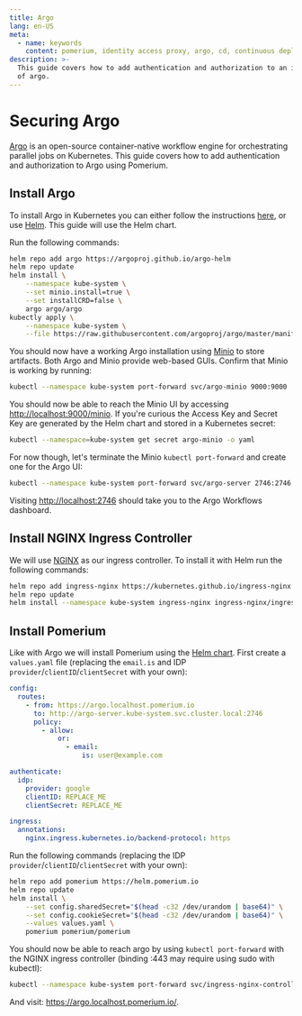 ```yaml
---
title: Argo
lang: en-US
meta:
  - name: keywords
    content: pomerium, identity access proxy, argo, cd, continuous deployment
description: >-
  This guide covers how to add authentication and authorization to an instance
  of argo.
---
```


# Securing Argo

[Argo](https://argoproj.github.io/projects/argo) is an open-source container-native workflow engine for orchestrating parallel jobs on Kubernetes. This guide covers how to add authentication and authorization to Argo using Pomerium.

## Install Argo

To install Argo in Kubernetes you can either follow the instructions [here](https://github.com/argoproj/argo/blob/master/docs/getting-started.md), or use [Helm](https://github.com/argoproj/argo-helm/tree/master/charts/argo). This guide will use the Helm chart.

Run the following commands:

```bash
helm repo add argo https://argoproj.github.io/argo-helm
helm repo update
helm install \
    --namespace kube-system \
    --set minio.install=true \
    --set installCRD=false \
    argo argo/argo
kubectly apply \
    --namespace kube-system \
    --file https://raw.githubusercontent.com/argoproj/argo/master/manifests/base/crds/workflow-crd.yaml
```

You should now have a working Argo installation using [Minio](https://min.io/) to store artifacts. Both Argo and Minio provide web-based GUIs. Confirm that Minio is working by running:

```bash
kubectl --namespace kube-system port-forward svc/argo-minio 9000:9000
```

You should now be able to reach the Minio UI by accessing <http://localhost:9000/minio>. If you're curious the Access Key and Secret Key are generated by the Helm chart and stored in a Kubernetes secret:

```bash
kubectl --namespace=kube-system get secret argo-minio -o yaml
```

For now though, let's terminate the Minio `kubectl port-forward` and create one for the Argo UI:

```bash
kubectl --namespace kube-system port-forward svc/argo-server 2746:2746
```

Visiting <http://localhost:2746> should take you to the Argo Workflows dashboard.

## Install NGINX Ingress Controller

We will use [NGINX](https://kubernetes.github.io/ingress-nginx/deploy/#using-helm) as our ingress controller. To install it with Helm run the following commands:

```bash
helm repo add ingress-nginx https://kubernetes.github.io/ingress-nginx
helm repo update
helm install --namespace kube-system ingress-nginx ingress-nginx/ingress-nginx
```

## Install Pomerium

Like with Argo we will install Pomerium using the [Helm chart](https://github.com/pomerium/pomerium-helm). First create a `values.yaml` file (replacing the `email.is` and IDP `provider`/`clientID`/`clientSecret` with your own):

```yaml
config:
  routes:
    - from: https://argo.localhost.pomerium.io
      to: http://argo-server.kube-system.svc.cluster.local:2746
      policy:
        - allow:
            or:
              - email:
                  is: user@example.com

authenticate:
  idp:
    provider: google
    clientID: REPLACE_ME
    clientSecret: REPLACE_ME

ingress:
  annotations:
    nginx.ingress.kubernetes.io/backend-protocol: https
```

Run the following commands (replacing the IDP `provider`/`clientID`/`clientSecret` with your own):

```bash
helm repo add pomerium https://helm.pomerium.io
helm repo update
helm install \
    --set config.sharedSecret="$(head -c32 /dev/urandom | base64)" \
    --set config.cookieSecret="$(head -c32 /dev/urandom | base64)" \
    --values values.yaml \
    pomerium pomerium/pomerium
```

You should now be able to reach argo by using `kubectl port-forward` with the NGINX ingress controller (binding :443 may require using sudo with kubectl):

```bash
kubectl --namespace kube-system port-forward svc/ingress-nginx-controller 443:443
```

And visit: <https://argo.localhost.pomerium.io/>.
